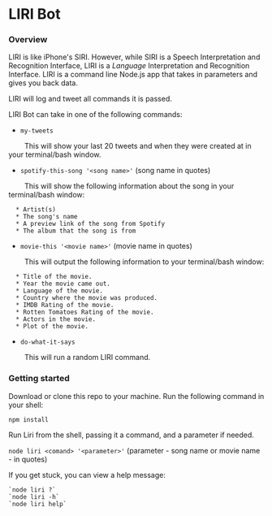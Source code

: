 # LIRI Bot

### Overview

LIRI is like iPhone's SIRI. However, while SIRI is a Speech Interpretation and Recognition Interface, LIRI is a _Language_ Interpretation and Recognition Interface. LIRI is a command line Node.js app that takes in parameters and gives you back data.

LIRI will log and tweet all commands it is passed.

LIRI Bot can take in one of the following commands:
<p>

  * `my-tweets`
  <div>&nbsp;&nbsp;&nbsp;&nbsp;&nbsp;&nbsp;&nbsp;&nbsp;This will show your last 20 tweets and when they were created at in your terminal/bash window.</div>
</p>

  * `spotify-this-song '<song name>'` (song name in quotes)
  <div>&nbsp;&nbsp;&nbsp;&nbsp;&nbsp;&nbsp;&nbsp;&nbsp;This will show the following information about the song in your terminal/bash window:</div>

   ```
     * Artist(s)
     * The song's name     
     * A preview link of the song from Spotify
     * The album that the song is from
   ```
</div>

  * `movie-this '<movie name>'` (movie name in quotes)
  <div>&nbsp;&nbsp;&nbsp;&nbsp;&nbsp;&nbsp;&nbsp;&nbsp;This will output the following information to your terminal/bash window:</div>

   ```
     * Title of the movie.
     * Year the movie came out.
     * Language of the movie.
     * Country where the movie was produced.
     * IMDB Rating of the movie.
     * Rotten Tomatoes Rating of the movie.
     * Actors in the movie.
     * Plot of the movie.
   ```

  * `do-what-it-says`
  <div>&nbsp;&nbsp;&nbsp;&nbsp;&nbsp;&nbsp;&nbsp;&nbsp;This will run a random LIRI command.</div>

### Getting started

Download or clone this repo to your machine.
Run the following command in your shell:

  `npm install`

Run Liri from the shell, passing it a command, and a parameter if needed.

  `node liri <comand> '<parameter>'` (parameter - song name or movie name - in quotes)

If you get stuck, you can view a help message:
  ```
  `node liri ?`
  `node liri -h`
  `node liri help`
  ```